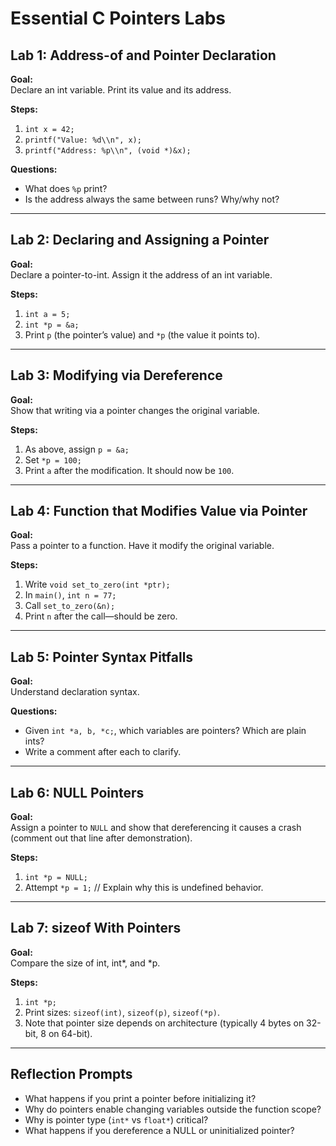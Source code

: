 # Essential C Pointers Labs

## Lab 1: Address-of and Pointer Declaration

**Goal:**  
Declare an int variable. Print its value and its address.

**Steps:**
1. `int x = 42;`
2. `printf("Value: %d\\n", x);`
3. `printf("Address: %p\\n", (void *)&x);`

**Questions:**
- What does `%p` print?
- Is the address always the same between runs? Why/why not?

---

## Lab 2: Declaring and Assigning a Pointer

**Goal:**  
Declare a pointer-to-int. Assign it the address of an int variable.

**Steps:**
1. `int a = 5;`
2. `int *p = &a;`
3. Print `p` (the pointer’s value) and `*p` (the value it points to).

---

## Lab 3: Modifying via Dereference

**Goal:**  
Show that writing via a pointer changes the original variable.

**Steps:**
1. As above, assign `p = &a;`
2. Set `*p = 100;`
3. Print `a` after the modification. It should now be `100`.

---

## Lab 4: Function that Modifies Value via Pointer

**Goal:**  
Pass a pointer to a function. Have it modify the original variable.

**Steps:**
1. Write `void set_to_zero(int *ptr);`
2. In `main()`, `int n = 77;`
3. Call `set_to_zero(&n);`
4. Print `n` after the call—should be zero.

---

## Lab 5: Pointer Syntax Pitfalls

**Goal:**  
Understand declaration syntax.

**Questions:**
- Given `int *a, b, *c;`, which variables are pointers? Which are plain ints?
- Write a comment after each to clarify.

---

## Lab 6: NULL Pointers

**Goal:**  
Assign a pointer to `NULL` and show that dereferencing it causes a crash (comment out that line after demonstration).

**Steps:**
1. `int *p = NULL;`
2. Attempt `*p = 1;` // Explain why this is undefined behavior.

---

## Lab 7: sizeof With Pointers

**Goal:**  
Compare the size of int, int*, and *p.

**Steps:**
1. `int *p;`
2. Print sizes: `sizeof(int)`, `sizeof(p)`, `sizeof(*p)`.
3. Note that pointer size depends on architecture (typically 4 bytes on 32-bit, 8 on 64-bit).

---

## Reflection Prompts

- What happens if you print a pointer before initializing it?
- Why do pointers enable changing variables outside the function scope?
- Why is pointer type (`int*` vs `float*`) critical?
- What happens if you dereference a NULL or uninitialized pointer?
